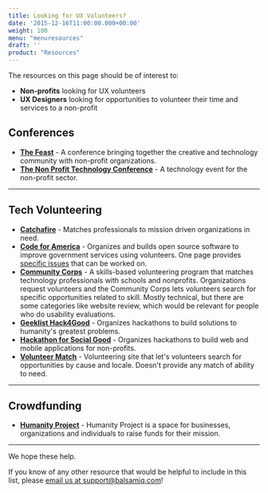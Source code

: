 ```yaml
---
title: Looking for UX Volunteers?
date: '2015-12-16T11:00:00.000+00:00'
weight: 100
menu: "menuresources"
draft: ''
product: "Resources"
---
```


The resources on this page should be of interest to:

* **Non-profits** looking for UX volunteers
* **UX Designers** looking for opportunities to volunteer their time and services to a non-profit

## Conferences
* **[The Feast](http://feastongood.com/)** - A conference bringing together the creative and technology community with non-profit organizations.
* **[The Non Profit Technology Conference](http://www.nten.org/ntc/)** - A technology event for the non-profit sector.

---

## Tech Volunteering
* **[Catchafire](https://www.catchafire.org)** - Matches professionals to mission driven organizations in need.
* **[Code for America](http://www.codeforamerica.org/)** - Organizes and builds open source software to improve government services using volunteers. One page provides [specific issues](http://www.codeforamerica.org/geeks/civicissues) that can be worked on.
* **[Community Corps](http://thecommunitycorps.org/volunteer/)** - A skills-based volunteering program that matches technology professionals with schools and nonprofits. Organizations request volunteers and the Community Corps lets volunteers search for specific opportunities related to skill. Mostly technical, but there are some categories like website review, which would be relevant for people who do usability evaluations.
* **[Geeklist Hack4Good](http://hack4good.com/)** - Organizes hackathons to build solutions to humanity's greatest problems.
* **[Hackathon for Social Good](http://www.hackforsocialgood.org/)** - Organizes hackathons to build web and mobile applications for non-profits.
* **[Volunteer Match](http://www.volunteermatch.org/)** - Volunteering site that let's volunteers search for opportunities by cause and locale. Doesn't provide any match of ability to need.

---

## Crowdfunding
* **[Humanity Project](https://humanityproject.com/)** - Humanity Project is a space for businesses, organizations and individuals to raise funds for their mission.

****

We hope these help.

If you know of any other resource that would be helpful to include in this list, please [email us at support@balsamiq.com](mailto:support@balsamiq.com)!
